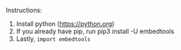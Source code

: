 Instructions:
  1. Install python (https://python.org)
  2. If you already have pip, run pip3 install -U embedtools
  3. Lastly, `import embedtools`
